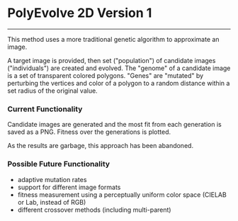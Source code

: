 # PolyEvolve 2D Version 1

---
This method uses a more traditional genetic algorithm to approximate an image.

A target image is provided, then set ("population") of candidate images ("individuals") are created and evolved. The "genome" 
of a candidate image is a set of transparent colored polygons. "Genes" are "mutated" by perturbing the vertices and color
of a polygon to a random distance within a set radius of the original value.

### Current Functionality
Candidate images are generated and the most fit from each generation is saved as a PNG.
Fitness over the generations is plotted.

As the results are garbage, this approach has been abandoned.

### Possible Future Functionality
- adaptive mutation rates
- support for different image formats
- fitness measurement using a perceptually uniform color space (CIELAB or Lab, instead of RGB)
- different crossover methods (including multi-parent)